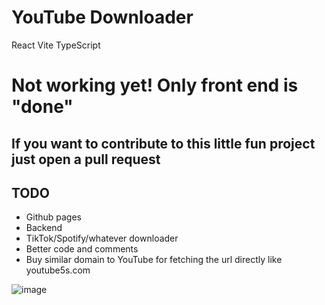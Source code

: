 # YouTube Downloader

React Vite TypeScript

# Not working yet! Only front end is "done"

## If you want to contribute to this little fun project just open a pull request

## TODO
- Github pages
- Backend
- TikTok/Spotify/whatever downloader
- Better code and comments
- Buy similar domain to YouTube for fetching the url directly like youtube5s.com

![image](https://github.com/MaximFiedler/youtube-downloader/assets/114857048/a57b66c5-54c1-4b95-8abf-e575ac700006)
